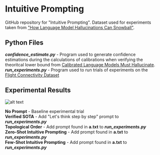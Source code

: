 # Intuitive Prompting
GitHub repository for "Intuitive Prompting". Dataset used for experiments taken from ["How Language Model Hallucinations Can Snowball"](https://arxiv.org/abs/2305.13534).

## Python Files
***confidence_estimate.py*** - Program used to generate confidence estimations during the calculations of calibrations when verifying the theoritcal lower bound from [Calibrated Language Models Must Hallucinate](https://arxiv.org/abs/2311.14648).<br>
***run_experiments.py*** - Program used to run trials of experiments on the [Flight Connectivity Dataset](https://github.com/Nanami18/Snowballed_Hallucination)

## Experimental Results
![alt text](https://github.com/AlexBraverman/IntuitivePrompting/blob/main/intuitive_prompting.png?raw=true)

**No Prompt** - Baseline experimental trial<br>
**Verified SOTA** - Add "Let's think step by step" prompt to ***run_experiments.py***<br>
**Topological Order** - Add prompt found in **a.txt** to ***run_experiments.py***<br>
**Zero-Shot Intuitive Prompting** - Add prompt found in **a.txt** to ***run_experiments.py***<br>
**Few-Shot Intuitive Prompting** - Add prompt found in **a.txt** to ***run_experiments.py***<br>
